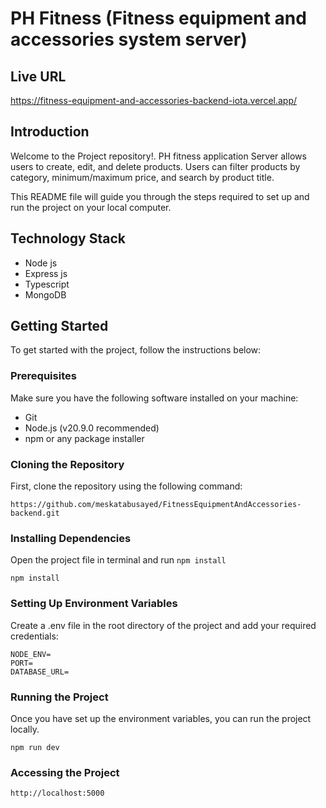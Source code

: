 # PH Fitness (Fitness equipment and accessories system server) 

## Live URL
https://fitness-equipment-and-accessories-backend-iota.vercel.app/

## Introduction

Welcome to the Project repository!.
PH fitness application Server allows users to create, edit, and delete products. Users can filter products by category, minimum/maximum price, and search by product title.

This README file will guide you through the steps required to set up and run the project on your local computer.

## Technology Stack

- Node js
- Express js
- Typescript
- MongoDB

## Getting Started

To get started with the project, follow the instructions below:

### Prerequisites

Make sure you have the following software installed on your machine:

- Git
- Node.js (v20.9.0 recommended)
- npm or any package installer

### Cloning the Repository

First, clone the repository using the following command:

```
https://github.com/meskatabusayed/FitnessEquipmentAndAccessories-backend.git

```

### Installing Dependencies

Open the project file in terminal and run `npm install`

```
npm install

```

### Setting Up Environment Variables

Create a .env file in the root directory of the project and add your required credentials:

```
NODE_ENV=
PORT= 
DATABASE_URL=

```

### Running the Project

Once you have set up the environment variables, you can run the project locally.

```
npm run dev

```

### Accessing the Project

```
http://localhost:5000
```